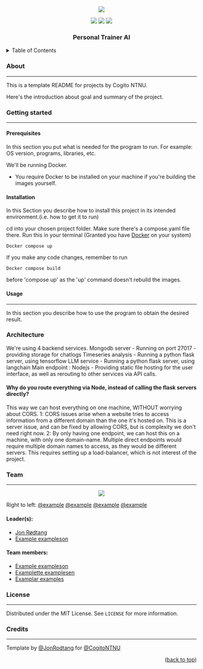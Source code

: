 <div id="top"></div>


<!--INSERT PICTURE REPRESENTATIVE OF PROJECT-->
<div align="center">
<img src="https://external-content.duckduckgo.com/iu/?u=https%3A%2F%2Ftse4.mm.bing.net%2Fth%3Fid%3DOIP.Khns8mi5ov-qN64yFABHmAHaE7%26pid%3DApi&f=1"></img>
</div>
<p align="center">
<a href="https://github.com/CogitoNTNU/README-template/blob/main/LICENSE" alt="LICENSE">
        <img src="https://img.shields.io/badge/license-MIT-green"></img></a>

<a href="" alt="platform">
        <img src="https://img.shields.io/badge/platform-linux%7Cwindows%7CmacOS-lightgrey"></img></a>
<a href="" alt="version">
        <img src="https://img.shields.io/badge/version-0.0.1-blue"></img></a>
</p>
<h3 align="center">Personal Trainer AI</h3>
<!-- TABLE OF CONTENTS -->
<details>
  <summary>Table of Contents</summary>
  <ol>
    <li>
      <a href="#about">About</a>
    </li>
    <li>
      <a href="#getting-started">Getting Started</a>
      <ul>
        <li><a href="#prerequisites">Prerequisites</a></li>
        <li><a href="#installation">Installation</a></li>
      </ul>
    </li>
    <li><a href="#usage">Usage</a></li>
   <li><a href="#team">Team</a></li>
    <li><a href="#license">License</a></li>
  </ol>
</details>

### About 
-----
This is a template README for projects by Cogito NTNU.   

Here's the introduction about goal and summary of the project.
### Getting started
------

#### Prerequisites
In this section you put what is needed for the program to run.
For example: OS version, programs, libraries, etc.  

We'll be running Docker.
- You require Docker to be installed on your machine if you're building the images yourself.

#### Installation
In this Section you describe how to install this project in its intended environment.(i.e. how to get it to run)  

cd into your chosen project folder. Make sure there's a compose.yaml file there.
Run this in your terminal (Granted you have [Docker]([url](https://www.docker.com/get-started/)) on your system)
```
Docker compose up
```
If you make any code changes, remember to run
```
Docker compose build
```
before 'compose up' as the 'up' command doesn't rebuild the images.

#### Usage
------
In this section you describe how to use the program to obtain the desired result.  

### Architecture
We're using 4 backend services.
Mongodb server - Running on port 27017 - providing storage for chatlogs
Timeseries analysis - Running a python flask server, using tensorflow
LLM service - Running a python flask server, using langchain
Main endpoint : Nodejs - Providing static file hosting for the user interface, as well as rerouting to other services via API calls. 

#### Why do you route everything via Node, instead of calling the flask servers directly?
This way we can host everything on one machine, WITHOUT worrying about CORS.
1: CORS issues arise when a website tries to access information from a different domain than the one it's hosted on. This is a server issue, and can be fixed by allowing CORS, but is complexity we don't need right now.
2: By only having one endpoint, we can host this on a machine, with only one domain-name. Multiple direct endpoints would require multiple domain names to access, as they would be different servers. This requires setting up a load-balancer, which is not interest of the project.

### Team
------
<!--INSERT PICTURE OF TEAM-->
<div align="center">
<img src="https://cogito-ntnu.no/static/img/projects/erpokerpfpwekwpkerwer.png"></img>
</div>

Right to left: [@example](https://github.com/Jonrodtang)    [@example](https://github.com/Jonrodtang)    [@example](https://github.com/Jonrodtang)    [@example](https://github.com/Jonrodtang)  
#### Leader(s):
- [Jon Rødtang](https://github.com/Jonrodtang)
- [Example exampleson](https://github.com/Jonrodtang)

#### Team members:
- [Example exampleson](https://github.com/Jonrodtang)
-  [Examplette examplesen](https://github.com/Jonrodtang)
- [Examplar examples](https://github.com/Jonrodtang)

### License
------
Distributed under the MIT License. See `LICENSE` for more information.



### Credits
------
Template by [@JonRodtang](https://github.com/Jonrodtang) for  [@CogitoNTNU](https://github.com/CogitoNTNU)  <p align="right">(<a href="#top">back to top</a>)</p>
